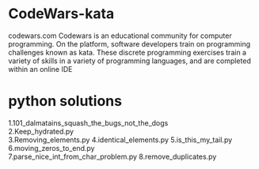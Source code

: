 # CodeWars-kata
codewars.com
Codewars is an educational community for computer programming. On the platform, software developers train on programming challenges known as kata. These discrete programming exercises train a variety of skills in a variety of programming languages, and are completed within an online IDE
# python solutions
  1.101_dalmatains_squash_the_bugs_not_the_dogs<br/>
  2.Keep_hydrated.py	
  3.Removing_elements.py
  4.identical_elements.py
  5.is_this_my_tail.py
  6.moving_zeros_to_end.py	
  7.parse_nice_int_from_char_problem.py	
  8.remove_duplicates.py
